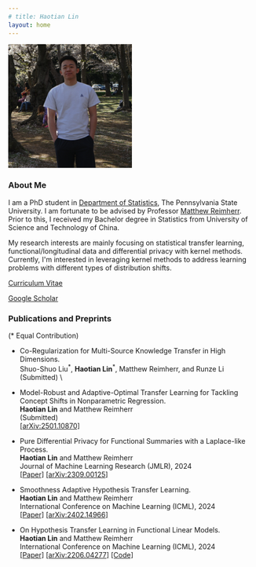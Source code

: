 ```yaml
---
# title: Haotian Lin
layout: home
---
```


<p align="left" width="100%">
    <img width="50%" src="pic/profile.jpg"> 
</p>

<!-- <img style="border: 0px solid ; width: 325px; height: 274px;" src="profile.jpg" alt="hi" class="inline"> -->

### **About Me**

I am a PhD student in [Department of Statistics](https://science.psu.edu/stat), The Pennsylvania State University. I am fortunate to be advised by Professor [Matthew Reimherr](https://mreimherr.github.io/). Prior to this, I received my Bachelor degree in Statistics from University of Science and Technology of China. 

My research interests are mainly focusing on statistical transfer learning, functional/longitudinal data and differential privacy with kernel methods. Currently, I'm interested in leveraging kernel methods to address learning problems with different types of distribution shifts.

<!-- [Curriculum Vitae](file/CV.pdf) -->

[Curriculum Vitae](https://www.dropbox.com/scl/fi/bukjumuwny0za6ew4qq9d/Haotian-Lin-CV.pdf?rlkey=anufst9qfh18m3warucm2u0vk&st=pq24e4ly&dl=0)

[Google Scholar](https://scholar.google.com/citations?user=DtHTtSwAAAAJ&hl=en)


### **Publications and Preprints**

($*$ Equal Contribution)

- Co-Regularization for Multi-Source Knowledge Transfer in High Dimensions.\
  Shuo-Shuo Liu$^{*}$, **Haotian Lin**$^{*}$, Matthew Reimherr, and Runze Li \
  (Submitted) \




- Model-Robust and Adaptive-Optimal Transfer Learning for Tackling Concept Shifts in Nonparametric Regression.\
  **Haotian Lin** and Matthew Reimherr \
  (Submitted) \
  [[arXiv:2501.10870]](https://arxiv.org/abs/2501.10870)


- Pure Differential Privacy for Functional Summaries with a Laplace-like Process. \
  **Haotian Lin** and Matthew Reimherr \
  Journal of Machine Learning Research (JMLR), 2024\
  [[Paper]](https://www.jmlr.org/papers/v25/22-1384.html) [[arXiv:2309.00125]](https://arxiv.org/abs/2309.00125) 

- Smoothness Adaptive Hypothesis Transfer Learning.\
  **Haotian Lin** and Matthew Reimherr \
  International Conference on Machine Learning (ICML), 2024 \
  [[Paper]](https://proceedings.mlr.press/v235/lin24q.html) [[arXiv:2402.14966]](https://arxiv.org/abs/2402.14966) 

- On Hypothesis Transfer Learning in Functional Linear Models. \
  **Haotian Lin** and Matthew Reimherr \
  International Conference on Machine Learning (ICML), 2024 \
  [[Paper]](https://proceedings.mlr.press/v235/lin24p.html) [[arXiv:2206.04277]](https://arxiv.org/abs/2206.04277) [[Code]](https://github.com/haotianlin/HTL-FLM)




<!-- 
### **Services**

I served as reviewer for the following Journal/Conference.

- Journal: Computational Statistics & Data Analysis; Journal of Statistical Computation and Simulation

- Conference: AISTATS 2024


### **Industrial Experience**

- Google - Data Sicentist Intern \
  May 2022 - Aug. 2022


### **Teaching at Penn State**

- STAT-184: Introduction to R (Summer 2024)

- STAT-440: Computational Statistics (Spring 2023).

- STAT-319: Elementary Mathematical Statistics (Spring 2022). -->
